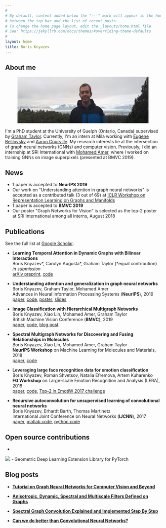 ```yaml
---
#
# By default, content added below the "---" mark will appear in the home page
# between the top bar and the list of recent posts.
# To change the home page layout, edit the _layouts/home.html file.
# See: https://jekyllrb.com/docs/themes/#overriding-theme-defaults
#
layout: home
title: Boris Knyazev
---
```


## About me

<figure> <img src="assets/boris_4.png" height="150"></figure>

I'm a PhD student at the University of Guelph (Ontario, Canada) supervised by [Graham Taylor](https://www.gwtaylor.ca/). Currently, I'm an intern at Mila working with [Eugene Belilovsky](http://eugenium.github.io/) and [Aaron Courville](https://mila.quebec/en/person/aaron-courville/). My research interests lie at the intersection of graph neural networks (GNNs) and computer vision. Previously, I did an internship at SRI International with [Mohamed Amer](https://mohamedramer.com/), where I worked on training GNNs on image superpixels (presented at BMVC 2019).

## News

- 1 paper is accepted to **NeurIPS 2019**
- Our work on "Understanding attention in graph neural networks" is accepted as a contributed talk (3 out of 69) at [ICLR Workshop on Representation Learning on Graphs and Manifolds](https://rlgm.github.io/papers/)
- 1 paper is accepted to **BMVC 2019**
- Our poster "Graph Networks for Vision" is selected as the top-2 poster at SRI International among all interns, August 2018

## Publications
See the full list at [Google Scholar](https://scholar.google.ca/citations?user=Dp9VFB0AAAAJ&hl).

- **Learning Temporal Attention in Dynamic Graphs with Bilinear Interactions**<br/>
  Boris Knyazev\*, Carolyn Augusta\*, Graham Taylor (\*equal contribution) <br/>
  *in submission*<br/>
   [arXiv preprint](https://arxiv.org/abs/1909.10367), [code](https://github.com/uoguelph-mlrg/LDG)

- **Understanding attention and generalization in graph neural networks**<br/>
Boris Knyazev, Graham Taylor, Mohamed Amer<br/>
Advances in Neural Information Processing Systems (**NeurIPS**), 2019<br/>
[paper](https://papers.nips.cc/paper/8673-understanding-attention-and-generalization-in-graph-neural-networks), [code](https://github.com/bknyaz/graph_attention_pool), [poster](https://drive.google.com/open?id=1COefg8JADh7mgI1uh0vB6euadpOmjH27), [slides](https://drive.google.com/open?id=1HcmhSEnf8ll6-BxXK1PiGzcXDa6BbKnC)

- **Image Classification with Hierarchical Multigraph Networks**<br/>
Boris Knyazev, Xiao Lin, Mohamed Amer, Graham Taylor<br/>
British Machine Vision Conference (**BMVC**), 2019<br/>
[paper](https://arxiv.org/abs/1907.09000), [code](https://github.com/bknyaz/bmvc_2019), [blog post](https://towardsdatascience.com/can-we-do-better-than-convolutional-neural-networks-46ed90fed807)

- **Spectral Multigraph Networks for Discovering and Fusing Relationships in Molecules**<br/>
Boris Knyazev, Xiao Lin, Mohamed Amer, Graham Taylor<br/>
**NeurIPS Workshop** on Machine Learning for Molecules and Materials, 2018<br/>
[paper](https://arxiv.org/abs/1811.09595), [code](https://github.com/bknyaz/graph_nn)

- **Leveraging large face recognition data for emotion classification**<br/>Boris Knyazev, Roman Shvetsov, Natalia Efremova, Artem Kuharenko<br/>
**FG Workshop** on Large-scale Emotion Recognition and Analysis (LERA), 2018<br/>
[paper](https://arxiv.org/abs/1711.04598), [code](https://github.com/bknyaz/emotiw), [Top-2 in EmotiW 2017 challenge](https://sites.google.com/site/emotiwchallenge/)

- **Recursive autoconvolution for unsupervised learning of convolutional neural networks**<br/>
Boris Knyazev, Erhardt Barth, Thomas Martinetz<br/>
International Joint Conference on Neural Networks (**IJCNN**), 2017<br/>
[paper](https://arxiv.org/abs/1606.00611), [matlab code](https://github.com/bknyaz/autocnn_unsup), [python code](https://github.com/bknyaz/autocnn_unsup_py)

## Open source contributions

- <a href="https://github.com/rusty1s/pytorch_geometric">
<img src="https://raw.githubusercontent.com/rusty1s/pytorch_geometric/master/docs/source/_static/img/pyg_logo_text.svg?sanitize=true" height="48"></a> - Geometric Deep Learning Extension Library for PyTorch




## Blog posts

- **[Tutorial on Graph Neural Networks for Computer Vision and Beyond](https://medium.com/@BorisAKnyazev/tutorial-on-graph-neural-networks-for-computer-vision-and-beyond-part-1-3d9fada3b80d)**

- **[Anisotropic, Dynamic, Spectral and Multiscale Filters Defined on Graphs](https://towardsdatascience.com/tutorial-on-graph-neural-networks-for-computer-vision-and-beyond-part-2-be6d71d70f49)**

- **[Spectral Graph Convolution Explained and Implemented Step By Step](https://towardsdatascience.com/spectral-graph-convolution-explained-and-implemented-step-by-step-2e495b57f801)**

- **[Can we do better than Convolutional Neural Networks?](https://towardsdatascience.com/can-we-do-better-than-convolutional-neural-networks-46ed90fed807)**
